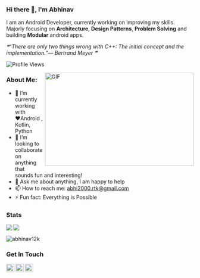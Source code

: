 ### Hi there 👋, I'm Abhinav

I am an Android Developer, currently working on improving my skills. Majorly focusing on **Architecture**, **Design Patterns**, **Problem Solving** and building **Modular** android apps. 

<!--STARTS_HERE_QUOTE_README-->
<i>❝“There are only two things wrong with C++:  The initial concept and the implementation.”— Bertrand Meyer   ❞</i>
<!--ENDS_HERE_QUOTE_README-->

![Profile Views](https://komarev.com/ghpvc/?username=abhinav12k)

<img align="right" height="250" width="400" alt="GIF" src="https://miro.medium.com/max/1360/1*IRGHmiGsa16stedQvIaZfw.gif" />

### About Me:

- 🔭 I’m currently working with ♥️Android , Kotlin, Python
- 👯 I’m looking to collaborate on anything that sounds fun and interesting!
- 💬 Ask me about anything, I am happy to help
- 📫 How to reach me: abhi2000.rtk@gmail.com
- ⚡ Fun fact: Everything is Possible


### Stats
<img align="left" src="https://github-readme-stats.vercel.app/api?username=abhinav12k&show_icons=true&include_all_commits=true&count_private=true&theme=default&show_icons=true">
<img align="center" src="https://github-readme-stats.vercel.app/api/top-langs/?username=abhinav12k&layout=compact&exclude_repo=github-readme-stats">
<br>
<p align = "left">
<img src="https://github-readme-streak-stats.herokuapp.com/?user=abhinav12k" alt="abhinav12k"/>
</p>

<!-- ![willianrod's wakatime stats](https://github-readme-stats.vercel.app/api/wakatime?username=9b54c513-3fa8-45ff-909e-30c9770b27bd)
[![wakatime](https://wakatime.com/badge/user/9b54c513-3fa8-45ff-909e-30c9770b27bd.svg)](https://wakatime.com/@9b54c513-3fa8-45ff-909e-30c9770b27bd) -->

### Get In Touch
<a href="https://twitter.com/Abhinav12k">
  <img align="left" alt="Abhinav's Twitter" width="22px" src="https://cdn.jsdelivr.net/npm/simple-icons@v3/icons/twitter.svg" />
</a>
<a href="https://www.linkedin.com/in/abhinav12k/">
  <img align="left" alt="Abhinav's Linkdein" width="22px" src="https://cdn.jsdelivr.net/npm/simple-icons@v3/icons/linkedin.svg" />
</a>
<a href="https://github.com/abhinav12k">
  <img align="left" alt="Abhinav's Github" width="22px" src="https://cdn.jsdelivr.net/npm/simple-icons@v3/icons/github.svg" />
</a>
